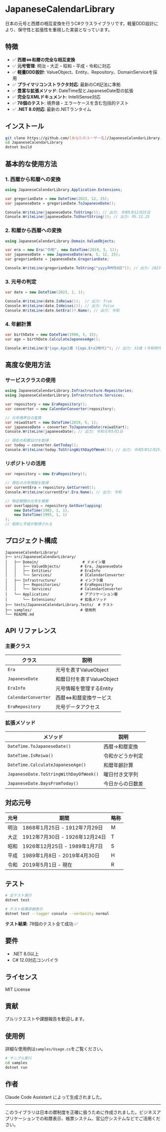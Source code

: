 # JapaneseCalendarLibrary

日本の元号と西暦の相互変換を行うC#クラスライブラリです。軽量DDD設計により、保守性と拡張性を重視した実装となっています。

## 特徴

- ✅ **西暦⇔和暦の完全な相互変換**
- ✅ **元号管理**: 明治・大正・昭和・平成・令和に対応
- ✅ **軽量DDD設計**: ValueObject、Entity、Repository、DomainServiceを採用
- ✅ **プライマリコンストラクタ対応**: 最新のC#記法に準拠
- ✅ **豊富な拡張メソッド**: DateTime型とJapaneseDate型の拡張
- ✅ **完全なXMLドキュメント**: IntelliSense対応
- ✅ **78個のテスト**: 境界値・エラーケースを含む包括的テスト
- ✅ **.NET 8.0対応**: 最新の.NETランタイム

## インストール

```bash
git clone https://github.com/[あなたのユーザー名]/JapaneseCalendarLibrary.git
cd JapaneseCalendarLibrary
dotnet build
```

## 基本的な使用方法

### 1. 西暦から和暦への変換

```csharp
using JapaneseCalendarLibrary.Application.Extensions;

var gregorianDate = new DateTime(2023, 12, 25);
var japaneseDate = gregorianDate.ToJapaneseDate();

Console.WriteLine(japaneseDate.ToString()); // 出力: 令和5年12月25日
Console.WriteLine(japaneseDate.ToShortString()); // 出力: R5.12.25
```

### 2. 和暦から西暦への変換

```csharp
using JapaneseCalendarLibrary.Domain.ValueObjects;

var era = new Era("令和", new DateTime(2019, 5, 1));
var japaneseDate = new JapaneseDate(era, 5, 12, 25);
var gregorianDate = japaneseDate.GregorianDate;

Console.WriteLine(gregorianDate.ToString("yyyy年M月d日")); // 出力: 2023年12月25日
```

### 3. 元号の判定

```csharp
var date = new DateTime(2023, 1, 1);

Console.WriteLine(date.IsReiwa());  // 出力: True
Console.WriteLine(date.IsHeisei()); // 出力: False
Console.WriteLine(date.GetEra()?.Name); // 出力: 令和
```

### 4. 年齢計算

```csharp
var birthDate = new DateTime(1990, 5, 15);
var age = birthDate.CalculateJapaneseAge();

Console.WriteLine($"{age.Age}歳 ({age.Era}時代)"); // 出力: 33歳 (令和時代)
```

## 高度な使用方法

### サービスクラスの使用

```csharp
using JapaneseCalendarLibrary.Infrastructure.Repositories;
using JapaneseCalendarLibrary.Infrastructure.Services;

var repository = new EraRepository();
var converter = new CalendarConverter(repository);

// 元号境界日の変換
var reiwaStart = new DateTime(2019, 5, 1);
var japaneseDate = converter.ToJapaneseDate(reiwaStart);
Console.WriteLine(japaneseDate); // 出力: 令和元年5月1日

// 現在の和暦日付を取得
var today = converter.GetToday();
Console.WriteLine(today.ToStringWithDayOfWeek()); // 出力: 令和5年12月25日（月）
```

### リポジトリの活用

```csharp
var repository = new EraRepository();

// 現在の元号情報を取得
var currentEra = repository.GetCurrent();
Console.WriteLine(currentEra?.Era.Name); // 出力: 令和

// 特定期間の元号を検索
var overlapping = repository.GetOverlapping(
    new DateTime(1985, 1, 1), 
    new DateTime(1995, 1, 1)
);
// 昭和と平成が取得される
```

## プロジェクト構成

```
JapaneseCalendarLibrary/
├── src/JapaneseCalendarLibrary/
│   ├── Domain/                    # ドメイン層
│   │   ├── ValueObjects/         # Era, JapaneseDate
│   │   ├── Entities/             # EraInfo
│   │   └── Services/             # ICalendarConverter
│   ├── Infrastructure/           # インフラ層
│   │   ├── Repositories/         # EraRepository
│   │   └── Services/             # CalendarConverter
│   └── Application/              # アプリケーション層
│       └── Extensions/           # 拡張メソッド
├── tests/JapaneseCalendarLibrary.Tests/  # テスト
├── samples/                      # 使用例
└── README.md
```

## API リファレンス

### 主要クラス

| クラス | 説明 |
|--------|------|
| `Era` | 元号を表すValueObject |
| `JapaneseDate` | 和暦日付を表すValueObject |
| `EraInfo` | 元号情報を管理するEntity |
| `CalendarConverter` | 西暦⇔和暦変換サービス |
| `EraRepository` | 元号データアクセス |

### 拡張メソッド

| メソッド | 説明 |
|----------|------|
| `DateTime.ToJapaneseDate()` | 西暦→和暦変換 |
| `DateTime.IsReiwa()` | 令和かどうか判定 |
| `DateTime.CalculateJapaneseAge()` | 和暦年齢計算 |
| `JapaneseDate.ToStringWithDayOfWeek()` | 曜日付き文字列 |
| `JapaneseDate.DaysFromToday()` | 今日からの日数差 |

## 対応元号

| 元号 | 期間 | 略称 |
|------|------|------|
| 明治 | 1868年1月25日 - 1912年7月29日 | M |
| 大正 | 1912年7月30日 - 1926年12月24日 | T |
| 昭和 | 1926年12月25日 - 1989年1月7日 | S |
| 平成 | 1989年1月8日 - 2019年4月30日 | H |
| 令和 | 2019年5月1日 - 現在 | R |

## テスト

```bash
# 全テスト実行
dotnet test

# テスト結果詳細表示
dotnet test --logger console --verbosity normal
```

**テスト結果**: 78個のテスト全て成功 ✅

## 要件

- .NET 8.0以上
- C# 12.0対応コンパイラ

## ライセンス

MIT License

## 貢献

プルリクエストや課題報告を歓迎します。

## 使用例

詳細な使用例は`samples/Usage.cs`をご覧ください。

```bash
# サンプル実行
cd samples
dotnet run
```

## 作者

Claude Code Assistant によって生成されました。

---

このライブラリは日本の暦制度を正確に扱うために作成されました。ビジネスアプリケーションでの和暦表示、帳票システム、官公庁システムなどでご活用ください。